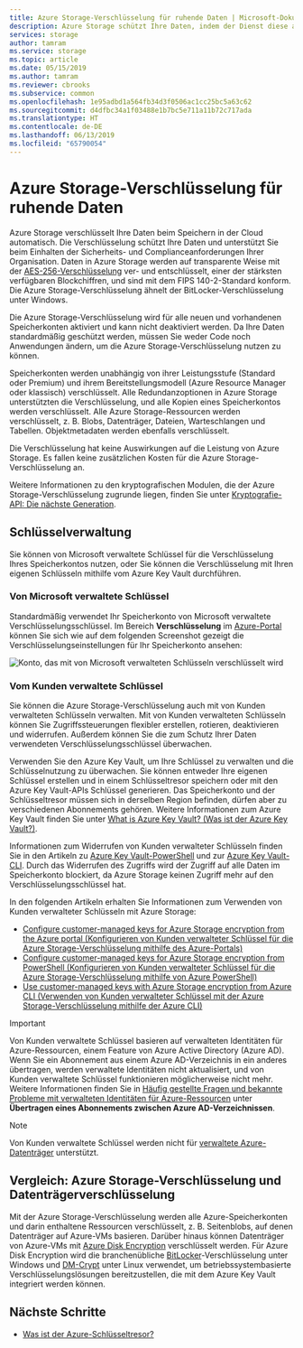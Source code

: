 ```yaml
---
title: Azure Storage-Verschlüsselung für ruhende Daten | Microsoft-Dokumentation
description: Azure Storage schützt Ihre Daten, indem der Dienst diese automatisch verschlüsselt, bevor diese in der Cloud gespeichert werden. Alle Daten in Azure Storage werden auf transparente Weise mit AES-256-Verschlüsselung ver- und entschlüsselt und sind mit dem FIPS 140-2-Standard konform.
services: storage
author: tamram
ms.service: storage
ms.topic: article
ms.date: 05/15/2019
ms.author: tamram
ms.reviewer: cbrooks
ms.subservice: common
ms.openlocfilehash: 1e95adbd1a564fb34d3f0506ac1cc25bc5a63c62
ms.sourcegitcommit: d4dfbc34a1f03488e1b7bc5e711a11b72c717ada
ms.translationtype: HT
ms.contentlocale: de-DE
ms.lasthandoff: 06/13/2019
ms.locfileid: "65790054"
---
```

# <a name="azure-storage-encryption-for-data-at-rest"></a>Azure Storage-Verschlüsselung für ruhende Daten

Azure Storage verschlüsselt Ihre Daten beim Speichern in der Cloud automatisch. Die Verschlüsselung schützt Ihre Daten und unterstützt Sie beim Einhalten der Sicherheits- und Complianceanforderungen Ihrer Organisation. Daten in Azure Storage werden auf transparente Weise mit der [AES-256-Verschlüsselung](https://en.wikipedia.org/wiki/Advanced_Encryption_Standard) ver- und entschlüsselt, einer der stärksten verfügbaren Blockchiffren, und sind mit dem FIPS 140-2-Standard konform. Die Azure Storage-Verschlüsselung ähnelt der BitLocker-Verschlüsselung unter Windows.

Die Azure Storage-Verschlüsselung wird für alle neuen und vorhandenen Speicherkonten aktiviert und kann nicht deaktiviert werden. Da Ihre Daten standardmäßig geschützt werden, müssen Sie weder Code noch Anwendungen ändern, um die Azure Storage-Verschlüsselung nutzen zu können. 

Speicherkonten werden unabhängig von ihrer Leistungsstufe (Standard oder Premium) und ihrem Bereitstellungsmodell (Azure Resource Manager oder klassisch) verschlüsselt. Alle Redundanzoptionen in Azure Storage unterstützten die Verschlüsselung, und alle Kopien eines Speicherkontos werden verschlüsselt. Alle Azure Storage-Ressourcen werden verschlüsselt, z. B. Blobs, Datenträger, Dateien, Warteschlangen und Tabellen. Objektmetadaten werden ebenfalls verschlüsselt.

Die Verschlüsselung hat keine Auswirkungen auf die Leistung von Azure Storage. Es fallen keine zusätzlichen Kosten für die Azure Storage-Verschlüsselung an.

Weitere Informationen zu den kryptografischen Modulen, die der Azure Storage-Verschlüsselung zugrunde liegen, finden Sie unter [Kryptografie-API: Die nächste Generation](https://docs.microsoft.com/windows/desktop/seccng/cng-portal).

## <a name="key-management"></a>Schlüsselverwaltung

Sie können von Microsoft verwaltete Schlüssel für die Verschlüsselung Ihres Speicherkontos nutzen, oder Sie können die Verschlüsselung mit Ihren eigenen Schlüsseln mithilfe vom Azure Key Vault durchführen.

### <a name="microsoft-managed-keys"></a>Von Microsoft verwaltete Schlüssel

Standardmäßig verwendet Ihr Speicherkonto von Microsoft verwaltete Verschlüsselungsschlüssel. Im Bereich **Verschlüsselung** im [Azure-Portal](https://portal.azure.com) können Sie sich wie auf dem folgenden Screenshot gezeigt die Verschlüsselungseinstellungen für Ihr Speicherkonto ansehen:

![Konto, das mit von Microsoft verwalteten Schlüsseln verschlüsselt wird](media/storage-service-encryption/encryption-microsoft-managed-keys.png)

### <a name="customer-managed-keys"></a>Vom Kunden verwaltete Schlüssel

Sie können die Azure Storage-Verschlüsselung auch mit von Kunden verwalteten Schlüsseln verwalten. Mit von Kunden verwalteten Schlüsseln können Sie Zugriffssteuerungen flexibler erstellen, rotieren, deaktivieren und widerrufen. Außerdem können Sie die zum Schutz Ihrer Daten verwendeten Verschlüsselungsschlüssel überwachen. 

Verwenden Sie den Azure Key Vault, um Ihre Schlüssel zu verwalten und die Schlüsselnutzung zu überwachen. Sie können entweder Ihre eigenen Schlüssel erstellen und in einem Schlüsseltresor speichern oder mit den Azure Key Vault-APIs Schlüssel generieren. Das Speicherkonto und der Schlüsseltresor müssen sich in derselben Region befinden, dürfen aber zu verschiedenen Abonnements gehören. Weitere Informationen zum Azure Key Vault finden Sie unter [What is Azure Key Vault? (Was ist der Azure Key Vault?)](../../key-vault/key-vault-overview.md).

Informationen zum Widerrufen von Kunden verwalteter Schlüsseln finden Sie in den Artikeln zu [Azure Key Vault-PowerShell](https://docs.microsoft.com/powershell/module/azurerm.keyvault/) und zur [Azure Key Vault-CLI](https://docs.microsoft.com/cli/azure/keyvault). Durch das Widerrufen des Zugriffs wird der Zugriff auf alle Daten im Speicherkonto blockiert, da Azure Storage keinen Zugriff mehr auf den Verschlüsselungsschlüssel hat.

In den folgenden Artikeln erhalten Sie Informationen zum Verwenden von Kunden verwalteter Schlüsseln mit Azure Storage:

- [Configure customer-managed keys for Azure Storage encryption from the Azure portal (Konfigurieren von Kunden verwalteter Schlüssel für die Azure Storage-Verschlüsselung mithilfe des Azure-Portals)](storage-encryption-keys-portal.md)
- [Configure customer-managed keys for Azure Storage encryption from PowerShell (Konfigurieren von Kunden verwalteter Schlüssel für die Azure Storage-Verschlüsselung mithilfe von Azure PowerShell)](storage-encryption-keys-powershell.md)
- [Use customer-managed keys with Azure Storage encryption from Azure CLI (Verwenden von Kunden verwalteter Schlüssel mit der Azure Storage-Verschlüsselung mithilfe der Azure CLI)](storage-encryption-keys-cli.md)

> [!IMPORTANT]
> Von Kunden verwaltete Schlüssel basieren auf verwalteten Identitäten für Azure-Ressourcen, einem Feature von Azure Active Directory (Azure AD). Wenn Sie ein Abonnement aus einem Azure AD-Verzeichnis in ein anderes übertragen, werden verwaltete Identitäten nicht aktualisiert, und von Kunden verwaltete Schlüssel funktionieren möglicherweise nicht mehr. Weitere Informationen finden Sie in [Häufig gestellte Fragen und bekannte Probleme mit verwalteten Identitäten für Azure-Ressourcen](../../active-directory/managed-identities-azure-resources/known-issues.md#transferring-a-subscription-between-azure-ad-directories) unter **Übertragen eines Abonnements zwischen Azure AD-Verzeichnissen**.  

> [!NOTE]  
> Von Kunden verwaltete Schlüssel werden nicht für [verwaltete Azure-Datenträger](../../virtual-machines/windows/managed-disks-overview.md) unterstützt.

## <a name="azure-storage-encryption-versus-disk-encryption"></a>Vergleich: Azure Storage-Verschlüsselung und Datenträgerverschlüsselung

Mit der Azure Storage-Verschlüsselung werden alle Azure-Speicherkonten und darin enthaltene Ressourcen verschlüsselt, z. B. Seitenblobs, auf denen Datenträger auf Azure-VMs basieren. Darüber hinaus können Datenträger von Azure-VMs mit [Azure Disk Encryption](../../security/azure-security-disk-encryption-overview.md) verschlüsselt werden. Für Azure Disk Encryption wird die branchenübliche [BitLocker](https://docs.microsoft.com/windows/security/information-protection/bitlocker/bitlocker-overview)-Verschlüsselung unter Windows und [DM-Crypt](https://en.wikipedia.org/wiki/Dm-crypt) unter Linux verwendet, um betriebssystembasierte Verschlüsselungslösungen bereitzustellen, die mit dem Azure Key Vault integriert werden können.

## <a name="next-steps"></a>Nächste Schritte

- [Was ist der Azure-Schlüsseltresor?](../../key-vault/key-vault-overview.md)
